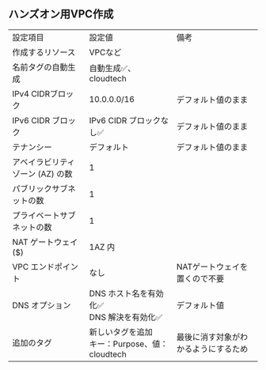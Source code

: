 ## ハンズオン用VPC作成
|                                   |                                                    |                                      | 
| --------------------------------- | -------------------------------------------------- | ------------------------------------ | 
|  設定項目                         | 設定値                                             | 備考                                 | 
| 作成するリソース                  | VPCなど                                            |                                      | 
| 名前タグの自動生成                | 自動生成✅、cloudtech                              |                                      | 
| IPv4 CIDRブロック                 | 10.0.0.0/16                                        | デフォルト値のまま                   | 
| IPv6 CIDR ブロック                | IPv6 CIDR ブロックなし✅                           | デフォルト値のまま                   | 
| テナンシー                        | デフォルト　                                       | デフォルト値のまま                   | 
| アベイラビリティゾーン (AZ) の数  | 1                                                  |                                      | 
| パブリックサブネットの数          | 1                                                  |                                      | 
| プライベートサブネットの数        | 1                                                  |                                      | 
| NAT ゲートウェイ ($)              | 1AZ 内                                             |                                      | 
| VPC エンドポイント                | なし                                               | NATゲートウェイを置くので不要        | 
| DNS オプション                    | DNS ホスト名を有効化✅　<br>DNS 解決を有効化✅     | デフォルト値                         | 
| 追加のタグ                        | 新しいタグを追加　<br>キー：Purpose、値：cloudtech | 最後に消す対象がわかるようにするため | 